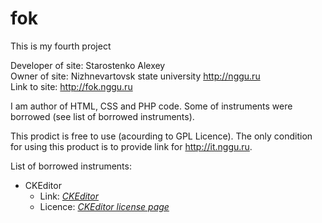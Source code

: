 fok
===

This is my fourth project

Developer of site: Starostenko Alexey<br>
Owner of site: Nizhnevartovsk state university <a href="http://nggu.ru" target="_blank">http://nggu.ru</a><br>
Link to site: <a href="http://fok.nggu.ru" target="_blank">http://fok.nggu.ru</a><br>

<p>I am author of HTML, CSS and PHP code. Some of instruments were borrowed (see list of borrowed instruments).</p>
<p>This prodict is free to use (acourding to GPL Licence). The only condition for using this product is to provide link for <a href="http://it.nggu.ru" target="_blank">http://it.nggu.ru</a>.</p>

<p>List of borrowed instruments:
<ul>
  <li>
    CKEditor
    <ul>
      <li>Link: <a href='http://ckeditor.com' target="_blank"><i>CKEditor</i></a></li>
      <li>Licence: <a href='http://ckeditor.com/about/license' target="_blank"><i>CKEditor license page</i></a></li>
    </ul>
  </li>
</ul>
</p>

